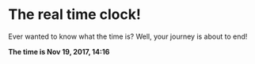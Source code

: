 # The real time clock!

Ever wanted to know what the time is? Well, your journey is about to end!

**The time is Nov 19, 2017, 14:16**